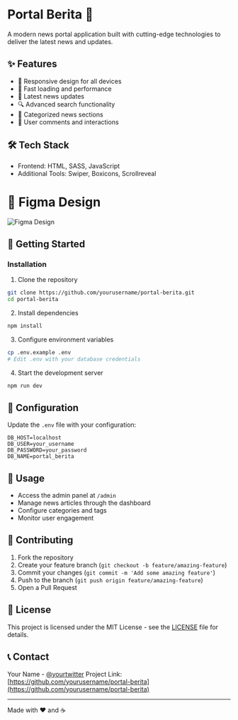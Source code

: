 # Portal Berita 📰

A modern news portal application built with cutting-edge technologies to deliver the latest news and updates.

## ✨ Features

- 📱 Responsive design for all devices
- 🚀 Fast loading and performance
- 📰 Latest news updates
- 🔍 Advanced search functionality
- 📂 Categorized news sections
- 💬 User comments and interactions

## 🛠️ Tech Stack

- Frontend: HTML, SASS, JavaScript
- Additional Tools: Swiper, Boxicons, Scrollreveal

# 🎨 Figma Design

![Figma Design](<https://www.figma.com/design/rZW9hUd3q9qGzshbRVNdW2/Free-News-%26-Magazine-Figma-Template-%2F-All-pages-(Community)?node-id=18-29&t=7aYBBsHllHDb3O3P-0>)

## 🚀 Getting Started

### Installation

1. Clone the repository

```bash
git clone https://github.com/yourusername/portal-berita.git
cd portal-berita
```

2. Install dependencies

```bash
npm install
```

3. Configure environment variables

```bash
cp .env.example .env
# Edit .env with your database credentials
```

4. Start the development server

```bash
npm run dev
```

## 🔧 Configuration

Update the `.env` file with your configuration:

```env
DB_HOST=localhost
DB_USER=your_username
DB_PASSWORD=your_password
DB_NAME=portal_berita
```

## 📝 Usage

- Access the admin panel at `/admin`
- Manage news articles through the dashboard
- Configure categories and tags
- Monitor user engagement

## 🤝 Contributing

1. Fork the repository
2. Create your feature branch (`git checkout -b feature/amazing-feature`)
3. Commit your changes (`git commit -m 'Add some amazing feature'`)
4. Push to the branch (`git push origin feature/amazing-feature`)
5. Open a Pull Request

## 📄 License

This project is licensed under the MIT License - see the [LICENSE](LICENSE) file for details.

## 📞 Contact

Your Name - [@yourtwitter](https://twitter.com/yourtwitter)
Project Link: [https://github.com/yourusername/portal-berita](https://github.com/yourusername/portal-berita)

---

Made with ❤️ and ☕
